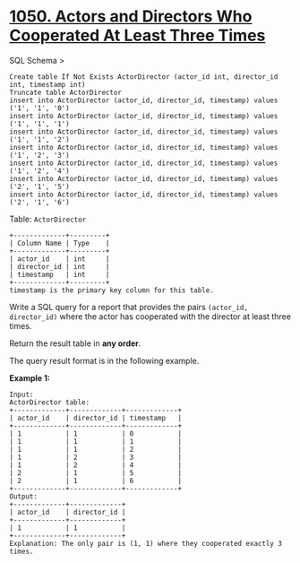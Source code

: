 # [1050. Actors and Directors Who Cooperated At Least Three Times](https://leetcode.com/problems/actors-and-directors-who-cooperated-at-least-three-times/)

SQL Schema >

    Create table If Not Exists ActorDirector (actor_id int, director_id int, timestamp int)
    Truncate table ActorDirector
    insert into ActorDirector (actor_id, director_id, timestamp) values ('1', '1', '0')
    insert into ActorDirector (actor_id, director_id, timestamp) values ('1', '1', '1')
    insert into ActorDirector (actor_id, director_id, timestamp) values ('1', '1', '2')
    insert into ActorDirector (actor_id, director_id, timestamp) values ('1', '2', '3')
    insert into ActorDirector (actor_id, director_id, timestamp) values ('1', '2', '4')
    insert into ActorDirector (actor_id, director_id, timestamp) values ('2', '1', '5')
    insert into ActorDirector (actor_id, director_id, timestamp) values ('2', '1', '6')

Table: `ActorDirector`

    +-------------+---------+
    | Column Name | Type    |
    +-------------+---------+
    | actor_id    | int     |
    | director_id | int     |
    | timestamp   | int     |
    +-------------+---------+
    timestamp is the primary key column for this table.

Write a SQL query for a report that provides the pairs `(actor_id, director_id)` where the actor has cooperated with the director at least three times.

Return the result table in **any order**.

The query result format is in the following example.

**Example 1:**

    Input:
    ActorDirector table:
    +-------------+-------------+-------------+
    | actor_id    | director_id | timestamp   |
    +-------------+-------------+-------------+
    | 1           | 1           | 0           |
    | 1           | 1           | 1           |
    | 1           | 1           | 2           |
    | 1           | 2           | 3           |
    | 1           | 2           | 4           |
    | 2           | 1           | 5           |
    | 2           | 1           | 6           |
    +-------------+-------------+-------------+
    Output:
    +-------------+-------------+
    | actor_id    | director_id |
    +-------------+-------------+
    | 1           | 1           |
    +-------------+-------------+
    Explanation: The only pair is (1, 1) where they cooperated exactly 3 times.
